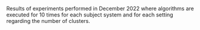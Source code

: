 Results of experiments performed in December 2022 where algorithms are executed for 10 times for each subject system and for each setting regarding the number of clusters.
